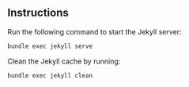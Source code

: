 ## Instructions
Run the following command to start the Jekyll server:
```bash
bundle exec jekyll serve
```
Clean the Jekyll cache by running:
```bash
bundle exec jekyll clean
```
